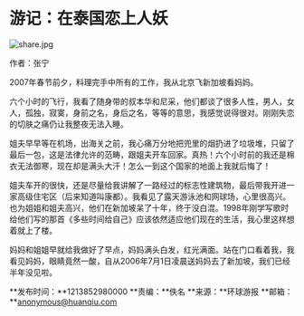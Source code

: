 # 游记：在泰国恋上人妖

![share.jpg](//rs2.huanqiucdn.cn/huanqiu/image/m/share.jpg)

作者：张宁

2007年春节前夕，料理完手中所有的工作，我从北京飞新加坡看妈妈。

六个小时的飞行，我看了随身带的叔本华和尼采，他们都谈了很多人性，男人，女人，孤独，寂寞，身前之名，身后之名，等等的意思，我感觉说得很对。刚刚失恋的切肤之痛仍让我整夜无法入睡。

姐夫早早等在机场，出海关之前，我心痛万分地把兜里的烟扔进了垃圾堆，只留了最后一包，这是法律允许的范畴，跟姐夫开车回家。真热！六个小时前的我还是棉衣无法御寒，现在却是满头大汗！怎么一到这个国家的地面上我就后悔了！

姐夫车开的很快，还是尽量给我讲解了一路经过的标志性建筑物，最后带我开进一家高级住宅区（后来知道叫康都）。我看见了露天游泳池和网球场，心里很高兴。也为姐姐和姐夫高兴，他们在新加坡呆了十年，终于没白混。1998年刚学写歌时给他们写的那首《多些时间给自己》应该依然适应他们现在的生活，我心里这样想着就上了楼。

妈妈和姐姐早就给我做好了早点，妈妈满头白发，红光满面。站在门口看着我，我看见妈妈，眼睛竟然一酸，自从2006年7月1日凌晨送妈妈去了新加坡，我们已经半年没见啦。

**发布时间：**1213852980000
**责编：**佚名
**来源：**环球游报
**邮箱：**anonymous@huanqiu.com
